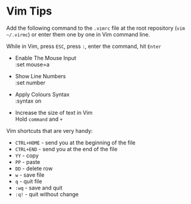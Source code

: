 # Vim Tips

Add the following command to the `.vimrc` file at the root repository (```vim ~/.virmc```) or enter them one by one in Vim command line.

While in Vim, press `ESC`, press `:`, enter the command, hit `Enter`

- Enable The Mouse Input <br>
:set mouse=a

- Show Line Numbers <br>
:set number

- Apply Colours Syntax <br>
:syntax on

- Increase the size of text in Vim <br>
Hold ```command``` and ```+```


Vim shortcuts that are very handy:

- ```CTRL+HOME```	  - send you at the beginning of the file
- ```CTRL+END```	 - send you at the end of the file
- ```YY```			   - copy
- ```PP```		   - paste
- ```DD```			   - delete row
- ```w```			     - save file
- ```q```			     - quit file
- ```:wq```			   - save and quit
- ```:q!```			   - quit without change
